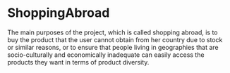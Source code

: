 # ShoppingAbroad
The main purposes of the project, which is called shopping abroad, is to buy the product that the user cannot obtain from her country due to stock or similar reasons, or to ensure that people living in geographies that are socio-culturally and economically inadequate can easily access the products they want in terms of product diversity.
